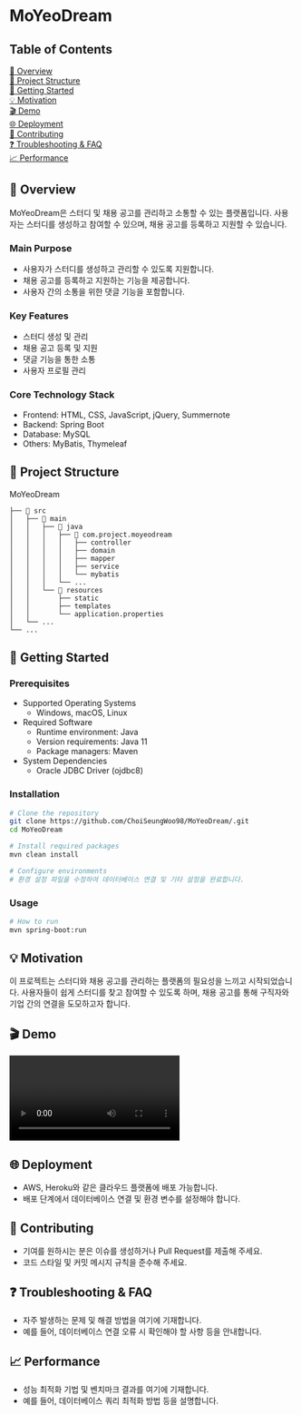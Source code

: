 # MoYeoDream

## Table of Contents

[ 📝 Overview](#📝-overview)  
[ 📁 Project Structure](#📁-project-structure)  
[ 🚀 Getting Started](#🚀-getting-started)  
[ 💡 Motivation](#💡-motivation)  
[ 🎬 Demo](#🎬-demo)  
[ 🌐 Deployment](#🌐-deployment)  
[ 🤝 Contributing](#🤝-contributing)  
[ ❓ Troubleshooting & FAQ](#❓-troubleshooting-&-faq)  
[ 📈 Performance](#📈-performance)  

## 📝 Overview
MoYeoDream은 스터디 및 채용 공고를 관리하고 소통할 수 있는 플랫폼입니다. 사용자는 스터디를 생성하고 참여할 수 있으며, 채용 공고를 등록하고 지원할 수 있습니다.

### Main Purpose
- 사용자가 스터디를 생성하고 관리할 수 있도록 지원합니다.
- 채용 공고를 등록하고 지원하는 기능을 제공합니다.
- 사용자 간의 소통을 위한 댓글 기능을 포함합니다.

### Key Features
- 스터디 생성 및 관리
- 채용 공고 등록 및 지원
- 댓글 기능을 통한 소통
- 사용자 프로필 관리

### Core Technology Stack
- Frontend: HTML, CSS, JavaScript, jQuery, Summernote
- Backend: Spring Boot
- Database: MySQL
- Others: MyBatis, Thymeleaf

## 📁 Project Structure
MoYeoDream
```
├── 📁 src
│   ├── 📁 main
│   │   ├── 📁 java
│   │   │   ├── 📁 com.project.moyeodream
│   │   │   │   ├── controller
│   │   │   │   ├── domain
│   │   │   │   ├── mapper
│   │   │   │   ├── service
│   │   │   │   └── mybatis
│   │   │   └── ...
│   │   └── 📁 resources
│   │       ├── static
│   │       ├── templates
│   │       └── application.properties
│   └── ...
└── ...
```

## 🚀 Getting Started

### Prerequisites

- Supported Operating Systems
  * Windows, macOS, Linux
- Required Software
  * Runtime environment: Java
  * Version requirements: Java 11
  * Package managers: Maven
- System Dependencies
  * Oracle JDBC Driver (ojdbc8)

### Installation

```bash
# Clone the repository
git clone https://github.com/ChoiSeungWoo98/MoYeoDream/.git
cd MoYeoDream

# Install required packages
mvn clean install

# Configure environments
# 환경 설정 파일을 수정하여 데이터베이스 연결 및 기타 설정을 완료합니다.
```

### Usage

```bash
# How to run
mvn spring-boot:run
```

## 💡 Motivation
이 프로젝트는 스터디와 채용 공고를 관리하는 플랫폼의 필요성을 느끼고 시작되었습니다. 사용자들이 쉽게 스터디를 찾고 참여할 수 있도록 하며, 채용 공고를 통해 구직자와 기업 간의 연결을 도모하고자 합니다.

## 🎬 Demo
![Demo Video or Screenshot](path/to/demo.mp4)

## 🌐 Deployment
- AWS, Heroku와 같은 클라우드 플랫폼에 배포 가능합니다.
- 배포 단계에서 데이터베이스 연결 및 환경 변수를 설정해야 합니다.

## 🤝 Contributing
- 기여를 원하시는 분은 이슈를 생성하거나 Pull Request를 제출해 주세요.
- 코드 스타일 및 커밋 메시지 규칙을 준수해 주세요.

## ❓ Troubleshooting & FAQ
- 자주 발생하는 문제 및 해결 방법을 여기에 기재합니다.
- 예를 들어, 데이터베이스 연결 오류 시 확인해야 할 사항 등을 안내합니다.

## 📈 Performance
- 성능 최적화 기법 및 벤치마크 결과를 여기에 기재합니다.
- 예를 들어, 데이터베이스 쿼리 최적화 방법 등을 설명합니다.
